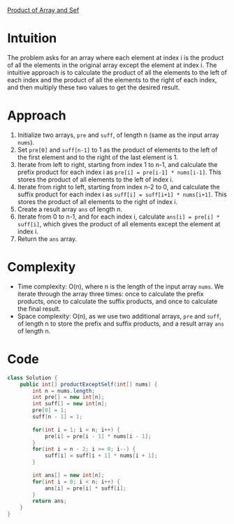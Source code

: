 [Product of Array and Sef](https://leetcode.com/problems/product-of-array-except-self/description/)

# Intuition
The problem asks for an array where each element at index i is the product of all the elements in the original array except the element at index i. The intuitive approach is to calculate the product of all the elements to the left of each index and the product of all the elements to the right of each index, and then multiply these two values to get the desired result.

# Approach
1. Initialize two arrays, `pre` and `suff`, of length n (same as the input array `nums`).
2. Set `pre[0]` and `suff[n-1]` to 1 as the product of elements to the left of the first element and to the right of the last element is 1.
3. Iterate from left to right, starting from index 1 to n-1, and calculate the prefix product for each index i as `pre[i] = pre[i-1] * nums[i-1]`. This stores the product of all elements to the left of index i.
4. Iterate from right to left, starting from index n-2 to 0, and calculate the suffix product for each index i as `suff[i] = suff[i+1] * nums[i+1]`. This stores the product of all elements to the right of index i.
5. Create a result array `ans` of length n.
6. Iterate from 0 to n-1, and for each index i, calculate `ans[i] = pre[i] * suff[i]`, which gives the product of all elements except the element at index i.
7. Return the `ans` array.

# Complexity
- Time complexity: O(n), where n is the length of the input array `nums`. We iterate through the array three times: once to calculate the prefix products, once to calculate the suffix products, and once to calculate the final result.
- Space complexity: O(n), as we use two additional arrays, `pre` and `suff`, of length n to store the prefix and suffix products, and a result array `ans` of length n.

# Code
```java
class Solution {
    public int[] productExceptSelf(int[] nums) {
        int n = nums.length;
        int pre[] = new int[n];
        int suff[] = new int[n];
        pre[0] = 1;
        suff[n - 1] = 1;
        
        for(int i = 1; i < n; i++) {
            pre[i] = pre[i - 1] * nums[i - 1];
        }
        for(int i = n - 2; i >= 0; i--) {
            suff[i] = suff[i + 1] * nums[i + 1];
        }
        
        int ans[] = new int[n];
        for(int i = 0; i < n; i++) {
            ans[i] = pre[i] * suff[i];
        }
        return ans;
    }
}
```
